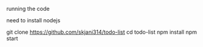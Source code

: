running the code

need to install nodejs

git clone https://github.com/skjani314/todo-list
cd todo-list
npm install
npm start
